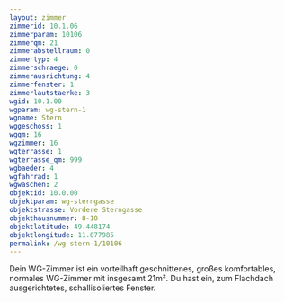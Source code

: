 ```yaml
---
layout: zimmer
zimmerid: 10.1.06
zimmerparam: 10106
zimmerqm: 21
zimmerabstellraum: 0
zimmertyp: 4
zimmerschraege: 0
zimmerausrichtung: 4
zimmerfenster: 1
zimmerlautstaerke: 3
wgid: 10.1.00
wgparam: wg-stern-1
wgname: Stern
wggeschoss: 1
wgqm: 16
wgzimmer: 16
wgterrasse: 1
wgterrasse_qm: 999
wgbaeder: 4
wgfahrrad: 1
wgwaschen: 2
objektid: 10.0.00
objektparam: wg-sterngasse
objektstrasse: Vordere Sterngasse
objekthausnummer: 8-10
objektlatitude: 49.448174
objektlongitude: 11.077985
permalink: /wg-stern-1/10106  
---
```

Dein WG-Zimmer ist ein vorteilhaft geschnittenes, großes komfortables, normales WG-Zimmer mit insgesamt 21m². Du hast ein, zum Flachdach ausgerichtetes, schallisoliertes Fenster. 